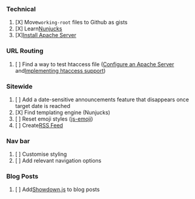 ### Technical

1. [X] Move`working-root` files to Github as gists
2. [X] Learn[Nunjucks](https://mozilla.github.io/nunjucks/ "A Jinja-like Template Engine")
3. [X][Install Apache Server](https://www.sitepoint.com/how-to-install-apache-on-windows/)

### URL Routing

1. [ ] Find a way to test htaccess file ([Configure an Apache Server](https://www.geeksforgeeks.org/how-to-configure-an-apache-web-server/) and[Implementing htaccess support](https://www.geeksforgeeks.org/how-to-enable-set-up-htaccess-file-on-apache/))

### Sitewide

1. [ ] Add a date-sensitive announcements feature that disappears once target date is reached
2. [X] Find templating engine (Nunjucks)
3. [ ] Reset emoji styles ([js-emoji](https://github.com/iamcal/js-emoji))
4. [ ] Create[RSS Feed](https://github.com/sdepold/vanilla-rss)

### Nav bar

1. [ ] Customise styling
2. [ ] Add relevant navigation options

### Blog Posts

1. [ ] Add[Showdown.js](https://showdownjs.com/ "Vanilla JS Markdown to HTML converter") to blog posts
